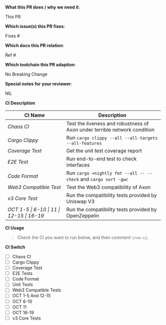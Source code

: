 <!--  Thanks for sending a pull request! -->
<!--  Have I run `make ci`? -->

**What this PR does / why we need it**:

This PR

**Which issue(s) this PR fixes**:
<!--
*Automatically closes linked issue when PR is merged.
Usage: `Fixes #<issue number>`, or `Fixes (paste link of issue)`.
-->
Fixes #

**Which docs this PR relation**:

Ref #

**Which toolchain this PR adaption**:

No Breaking Change

**Special notes for your reviewer**:

NIL

**CI Description**

| CI Name                                   | Description                                                     |
| ----------------------------------------- | --------------------------------------------------------------- |
| *Chaos CI*                                | Test the liveness and robustness of Axon under terrible network condition    |
| *Cargo Clippy*                            | Run `cargo clippy --all --all-targets --all-features`      |
| *Coverage Test*                           | Get the unit test coverage report                             |
| *E2E Test*                                | Run end-to-end test to check interfaces                         |
| *Code Format*                             | Run `cargo +nightly fmt --all -- --check` and `cargo sort -gwc`     |
| *Web3 Compatible Test*                    | Test the Web3 compatibility of Axon                               |
| *v3 Core Test*                            | Run the compatibility tests provided by Uniswap V3             |
| *OCT 1-5 \| 6-10 \| 11 \| 12-15 \| 16-19* | Run the compatibility tests provided by OpenZeppelin           |

**CI Usage**

> Check the CI you want to run below, and then comment `\run-ci`.

**CI Switch**

- [ ] Chaos CI
- [ ] Cargo Clippy
- [ ] Coverage Test
- [ ] E2E Tests
- [ ] Code Format
- [ ] Unit Tests
- [ ] Web3 Compatible Tests
- [ ] OCT 1-5 And 12-15
- [ ] OCT 6-10
- [ ] OCT 11
- [ ] OCT 16-19
- [ ] v3 Core Tests
